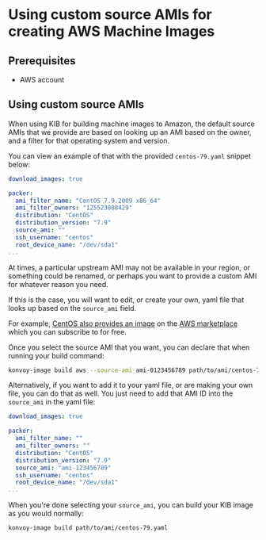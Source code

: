 # Using custom source AMIs for creating AWS Machine Images

## Prerequisites
- AWS account

## Using custom source AMIs

When using KIB for building machine images to Amazon, the default source AMIs that we provide are based on looking up an AMI based on the owner, and a filter for that operating system and version.

You can view an example of that with the provided `centos-79.yaml` snippet below:

```yaml
download_images: true

packer:
  ami_filter_name: "CentOS 7.9.2009 x86_64"
  ami_filter_owners: "125523088429"
  distribution: "CentOS"
  distribution_version: "7.9"
  source_ami: ""
  ssh_username: "centos"
  root_device_name: "/dev/sda1"
...
```

At times, a particular upstream AMI may not be available in your region, or something could be renamed, or perhaps you want to provide a custom AMI for whatever reason you need.

If this is the case, you will want to edit, or create your own, yaml file that looks up based on the `source_ami` field.

For example, [CentOS also provides an image](https://wiki.centos.org/Cloud/AWS) on the [AWS marketplace](https://aws.amazon.com/marketplace/pp/prodview-foff247vr2zfw) which you can subscribe to for free.

Once you select the source AMI that you want, you can declare that when running your build command:

```bash
konvoy-image build aws --source-ami ami-0123456789 path/to/ami/centos-79.yaml
```

Alternatively, if you want to add it to your yaml file, or are making your own file, you can do that as well.
You just need to add that AMI ID into the `source_ami` in the yaml file:

```yaml
download_images: true

packer:
  ami_filter_name: ""
  ami_filter_owners: ""
  distribution: "CentOS"
  distribution_version: "7.9"
  source_ami: "ami-123456789"
  ssh_username: "centos"
  root_device_name: "/dev/sda1"
...
```

When you're done selecting your `source_ami`, you can build your KIB image as you would normally:

```bash
konvoy-image build path/to/ami/centos-79.yaml
```
